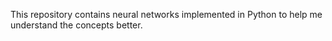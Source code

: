 This repository contains neural networks implemented in Python to help me understand the concepts better.
